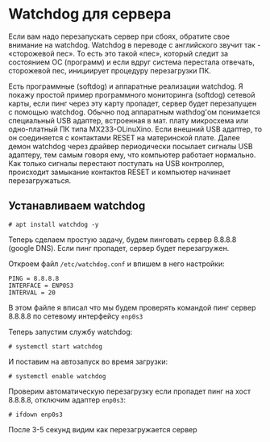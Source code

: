 # Watchdog для сервера

Если вам надо перезапускать сервер при сбоях, обратите свое внимание на watchdog. Watchdog в переводе с английского звучит так - «сторожевой пес». То есть это такой «пес», который следит за состоянием ОС (программ) и если вдруг система перестала отвечать, сторожевой пес, инициирует процедуру перезагрузки ПК.

Есть программные (softdog) и аппаратные реализации watсhdog. Я покажу простой пример программного мониторинга (softdog) сетевой карты, если пинг через эту карту пропадет, сервер будет перезапущен с помощью watchdog. Обычно под аппаратным wathdog'ом понимается специальный USB адаптер, встроенная в мат. плату микросхема или одно-платный ПК типа MX233-OLinuXino. Если внешний USB адаптер, то он соединяется с контактами RESET на материнской плате. Далее демон watchdog через драйвер периодически посылает сигналы USB адаптеру, тем самым говоря ему, что компьютер работает нормально. Как только сигналы перестают поступать на USB контроллер, происходит замыкание контактов RESET и компьютер начинает перезагружаться.

## Устанавливаем watchdog

```plaintext
# apt install watchdog -y
```

Теперь сделаем простую задачу, будем пинговать сервер 8.8.8.8 (google DNS). Если пинг пропадет, сервер будет перезагружен.

Откроем файл `/etc/watchdog.conf` и впишем в него настройки:

```plaintext
PING = 8.8.8.8
INTERFACE = ENP0S3
INTERVAL = 20
```

В этом файле я вписал что мы будем проверять командой пинг сервер 8.8.8.8 по сетевому интерфейсу `enp0s3`

Теперь запустим службу watchdog:

```plaintext
# systemctl start watchdog
```

И поставим на автозапуск во время загрузки:

```plaintext
# systemctl enable watchdog
```

Проверим автоматическую перезагрузку если пропадет пинг на хост 8.8.8.8, отключим адаптер `enp0s3`:

```plaintext
# ifdown enp0s3
```

После 3-5 секунд видим как перезагружается сервер